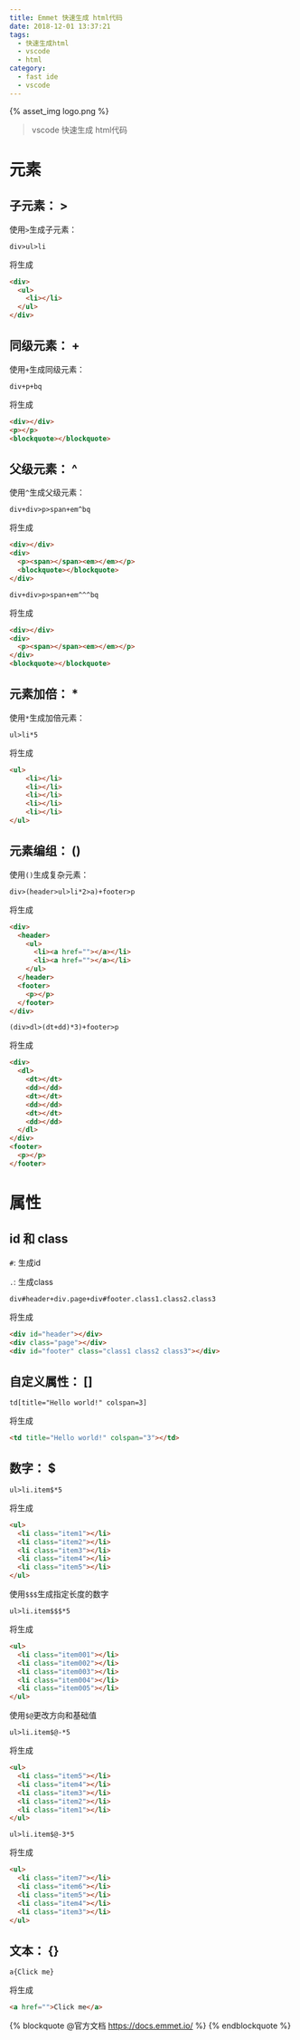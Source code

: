 ```yaml
---
title: Emmet 快速生成 html代码
date: 2018-12-01 13:37:21
tags: 
  - 快速生成html
  - vscode
  - html
category:
  - fast ide
  - vscode
---
```


{% asset_img logo.png %}

> vscode 快速生成 html代码

<!-- more -->

# 元素

## 子元素： >

使用`>`生成子元素：
```
div>ul>li
```
将生成
``` html
<div>
  <ul>
    <li></li>
  </ul>
</div>
```

## 同级元素： +

使用`+`生成同级元素：
```
div+p+bq
```
将生成
``` html
<div></div>
<p></p>
<blockquote></blockquote>
```

## 父级元素： ^

使用`^`生成父级元素：
```
div+div>p>span+em^bq
```
将生成
``` html
<div></div>
<div>
  <p><span></span><em></em></p>
  <blockquote></blockquote>
</div>
```


```
div+div>p>span+em^^^bq
```
将生成
``` html
<div></div>
<div>
  <p><span></span><em></em></p>
</div>
<blockquote></blockquote>
```

## 元素加倍： *

使用`*`生成加倍元素：
```
ul>li*5
```
将生成
``` html
<ul>
    <li></li>
    <li></li>
    <li></li>
    <li></li>
    <li></li>
</ul>
```


## 元素编组： ()

使用`()`生成复杂元素：

```
div>(header>ul>li*2>a)+footer>p
```
将生成
``` html
<div>
  <header>
    <ul>
      <li><a href=""></a></li>
      <li><a href=""></a></li>
    </ul>
  </header>
  <footer>
    <p></p>
  </footer>
</div>
```


```
(div>dl>(dt+dd)*3)+footer>p
```
将生成
``` html
<div>
  <dl>
    <dt></dt>
    <dd></dd>
    <dt></dt>
    <dd></dd>
    <dt></dt>
    <dd></dd>
  </dl>
</div>
<footer>
  <p></p>
</footer>
```

# 属性

## id 和 class
`#`: 生成id

`.`: 生成class
```
div#header+div.page+div#footer.class1.class2.class3
```
将生成
``` html
<div id="header"></div>
<div class="page"></div>
<div id="footer" class="class1 class2 class3"></div>
```

## 自定义属性： []
```
td[title="Hello world!" colspan=3]
```
将生成
``` html
<td title="Hello world!" colspan="3"></td>
```

## 数字： $
```
ul>li.item$*5
```
将生成
``` html
<ul>
  <li class="item1"></li>
  <li class="item2"></li>
  <li class="item3"></li>
  <li class="item4"></li>
  <li class="item5"></li>
</ul>
```

使用`$$$`生成指定长度的数字
```
ul>li.item$$$*5
```
将生成
``` html
<ul>
  <li class="item001"></li>
  <li class="item002"></li>
  <li class="item003"></li>
  <li class="item004"></li>
  <li class="item005"></li>
</ul>
```

使用`$@`更改方向和基础值
```
ul>li.item$@-*5
```
将生成
``` html
<ul>
  <li class="item5"></li>
  <li class="item4"></li>
  <li class="item3"></li>
  <li class="item2"></li>
  <li class="item1"></li>
</ul>
```


```
ul>li.item$@-3*5
```
将生成
``` html
<ul>
  <li class="item7"></li>
  <li class="item6"></li>
  <li class="item5"></li>
  <li class="item4"></li>
  <li class="item3"></li>
</ul>
```


## 文本： {}
```
a{Click me}
```
将生成
``` html
<a href="">Click me</a>
```



{% blockquote @官方文档 https://docs.emmet.io/ %}
{% endblockquote %}
